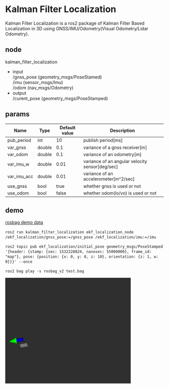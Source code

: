 # Kalman Filter Localization  
Kalman Filter Localization  is a ros2 package of Kalman Filter Based Localization in 3D using GNSS/IMU/Odometry(Visual Odometry/Lidar Odometry).

## node
kalman_filter_localization
- input  
/gnss_pose  (geometry_msgs/PoseStamed)   
/imu  (sensor_msgs/Imu)  
/odom (nav_msgs/Odometry)  
- output  
/curent_pose (geometry_msgs/PoseStamped)

## params

|Name|Type|Default value|Description|
|---|---|---|---|
|pub_period|int|10|publish period[ms]|
|var_gnss|double|0.1|variance of a gnss receiver[m]|
|var_odom|double|0.1|variance of an odometry[m]|
|var_imu_w|double|0.01|variance of an angular velocity sensor[deg/sec]|
|var_imu_acc|double|0.01|variance of an accelerometer[m^2/sec]|
|use_gnss|bool|true|whether gnss is used or not |
|use_odom|bool|false|whether odom(lo/vo) is used or not |

## demo

[rosbag demo data](https://drive.google.com/file/d/1CYuip5dApvcF-xrB2f5s8pdBu7MGCDxP/view)


```
ros2 run kalman_filter_localization ekf_localization_node /ekf_localization/gnss_pose:=/gnss_pose /ekf_localization/imu:=/imu
```

```
ros2 topic pub ekf_localization/initial_pose geometry_msgs/PoseStamped '{header: {stamp: {sec: 1532228824, nanosec: 55000000}, frame_id: "map"}, pose: {position: {x: 0, y: 0, z: 10}, orientation: {z: 1, w: 0}}}' --once
```

```
ros2 bag play -s rosbag_v2 test.bag
```


![demo](./images/demo_ekfl.gif)    